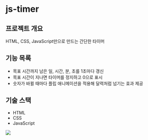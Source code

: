 # js-timer

## 프로젝트 개요
HTML, CSS, JavaScript만으로 만드는 간단한 타이머

## 기능 목록
- 목표 시간까지 남은 일, 시간, 분, 초를 1초마다 갱신
- 목표 시간이 지나면 타이머를 정지하고 0으로 표시
- 숫자가 바뀔 때마다 플립 애니메이션을 적용해 달력처럼 넘기는 효과 제공

## 기술 스택
- HTML
- CSS
- JavaScript

![](https://velog.velcdn.com/images/gayeong__0916/post/e053c41d-5feb-4c9b-90b5-3584e4ab63eb/image.png)
